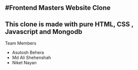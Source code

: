 #Frontend Masters Website Clone
---

This clone is made with pure HTML, CSS , Javascript and Mongodb
---

Team Members 
- Asutosh Behera
- Md Ali Shehenshah
- Niket Nayan
